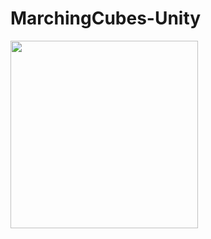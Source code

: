 # MarchingCubes-Unity

<img src="https://github.com/josemorval/MarchingCubes-Unity/blob/master/img/marching.png" width="300">
